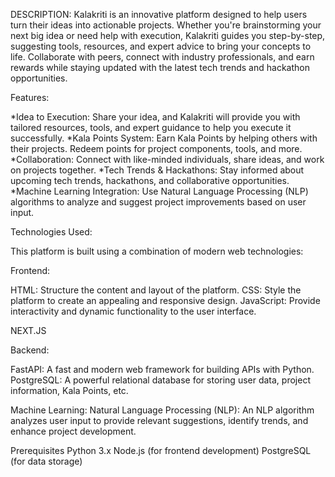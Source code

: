 DESCRIPTION:
Kalakriti is an innovative platform designed to help users turn their ideas into actionable projects.
Whether you're brainstorming your next big idea or need help with execution, Kalakriti guides you step-by-step,
suggesting tools, resources, and expert advice to bring your concepts to life. Collaborate with peers, connect 
with industry professionals, and earn rewards while staying updated with the latest tech trends and hackathon opportunities.

Features:

*Idea to Execution: 
Share your idea, and Kalakriti will provide you with tailored resources, tools, and expert guidance to help you execute it successfully.
*Kala Points System: 
Earn Kala Points by helping others with their projects. Redeem points for project components, tools, and more.
*Collaboration: 
Connect with like-minded individuals, share ideas, and work on projects together.
*Tech Trends & Hackathons: 
Stay informed about upcoming tech trends, hackathons, and collaborative opportunities.
*Machine Learning Integration:
Use Natural Language Processing (NLP) algorithms to analyze and suggest project improvements based on user input.

Technologies Used:

This platform is built using a combination of modern web technologies:

Frontend:

HTML: 
Structure the content and layout of the platform.
CSS: 
Style the platform to create an appealing and responsive design.
JavaScript:
Provide interactivity and dynamic functionality to the user interface.

NEXT.JS

Backend:

FastAPI: 
A fast and modern web framework for building APIs with Python.
PostgreSQL: 
A powerful relational database for storing user data, project information, Kala Points, etc.

Machine Learning:
Natural Language Processing (NLP):
An NLP algorithm analyzes user input to provide relevant suggestions, identify trends, and enhance project development.

Prerequisites
Python 3.x
Node.js (for frontend development)
PostgreSQL (for data storage)
